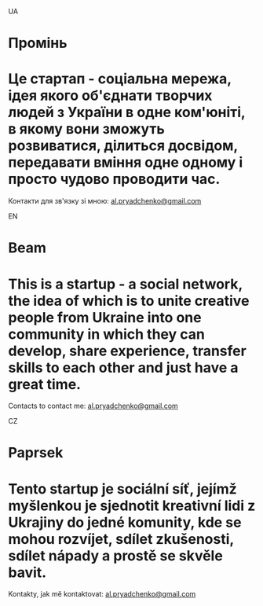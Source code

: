UA
# Промiнь
# Це стартап - соціальна мережа, ідея якого об'єднати творчих людей з України в одне ком'юніті, в якому вони зможуть розвиватися, ділиться досвідом, передавати вміння одне одному і просто чудово проводити час.
Контакти для зв'язку зі мною: al.pryadchenko@gmail.com

EN
# Beam
# This is a startup - a social network, the idea of which is to unite creative people from Ukraine into one community in which they can develop, share experience, transfer skills to each other and just have a great time.
Contacts to contact me: al.pryadchenko@gmail.com

CZ
# Paprsek
# Tento startup je sociální síť, jejímž myšlenkou je sjednotit kreativní lidi z Ukrajiny do jedné komunity, kde se mohou rozvíjet, sdílet zkušenosti, sdílet nápady a prostě se skvěle bavit.
Kontakty, jak mě kontaktovat: al.pryadchenko@gmail.com
